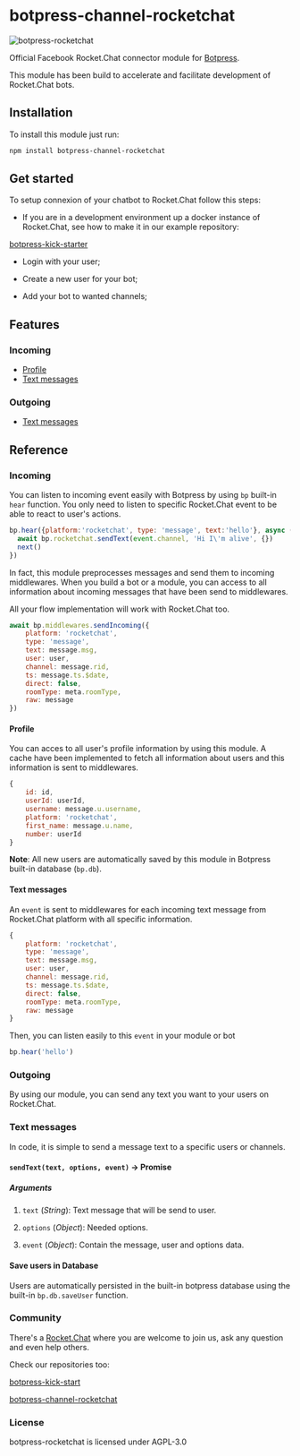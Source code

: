 # botpress-channel-rocketchat

![botpress-rocketchat](https://github.com/RocketChat/botpress-channel-rocketchat/wiki/images/botpress.gif)

Official Facebook Rocket.Chat connector module for [Botpress](http://github.com/botpress/botpress).

This module has been build to accelerate and facilitate development of Rocket.Chat bots.

## Installation

To install this module just run:

```sh
npm install botpress-channel-rocketchat
```

## Get started

To setup connexion of your chatbot to Rocket.Chat follow this steps:

* If you are in a development environment up a docker instance of Rocket.Chat,
see how to make it in our example repository:

[botpress-kick-starter](https://github.com/RocketChat/botpress-kick-starter)

* Login with your user;

* Create a new user for your bot;

* Add your bot to wanted channels;

## Features

### Incoming

* [Profile](#profile)
* [Text messages](#text-messages)

### Outgoing

* [Text messages](#text-messages-1)

## Reference

### Incoming

You can listen to incoming event easily with Botpress by using `bp` built-in `hear` function. You only need to listen to specific Rocket.Chat event to be able to react to user's actions.

```js
bp.hear({platform:'rocketchat', type: 'message', text:'hello'}, async (event, next) => {
  await bp.rocketchat.sendText(event.channel, 'Hi I\'m alive', {})
  next()
})
```

In fact, this module preprocesses messages and send them to incoming middlewares. When you build a bot or a module, you can access to all information about incoming messages that have been send to  middlewares.

All your flow implementation will work with Rocket.Chat too.

```js
await bp.middlewares.sendIncoming({
    platform: 'rocketchat',
    type: 'message',
    text: message.msg,
    user: user,
    channel: message.rid,
    ts: message.ts.$date,
    direct: false,
    roomType: meta.roomType,
    raw: message
})
```

#### Profile

You can acces to all user's profile information by using this module. A cache have been implemented to fetch all information about users and this information is sent to middlewares.

```js
{
    id: id,
    userId: userId,
    username: message.u.username,
    platform: 'rocketchat',
    first_name: message.u.name,
    number: userId
}
```

**Note**: All new users are automatically saved by this module in Botpress built-in database (`bp.db`).

#### Text messages

An `event` is sent to middlewares for each incoming text message from Rocket.Chat platform with all specific information.

```js
{
    platform: 'rocketchat',
    type: 'message',
    text: message.msg,
    user: user,
    channel: message.rid,
    ts: message.ts.$date,
    direct: false,
    roomType: meta.roomType,
    raw: message
}
```

Then, you can listen easily to this `event` in your module or bot

```js
bp.hear('hello')
```

### Outgoing

By using our module, you can send any text you want to your users on Rocket.Chat.

### Text messages

In code, it is simple to send a message text to a specific users or channels.

#### `sendText(text, options, event)` -> Promise

##### Arguments

1. ` text ` (_String_): Text message that will be send to user.

2. ` options ` (_Object_): Needed options.

3. ` event ` (_Object_): Contain the message, user and options data.

#### Save users in Database

Users are automatically persisted in the built-in botpress database using the built-in `bp.db.saveUser` function.

### Community

There's a [Rocket.Chat](https://slack.botpress.io) where you are welcome to join us, ask any question and even help others.

Check our repositories too:

[botpress-kick-start](https://github.com/RocketChat/botpress-kick-starter)

[botpress-channel-rocketchat](https://github.com/RocketChat/botpress-channel-rocketchat)

### License

botpress-rocketchat is licensed under AGPL-3.0
